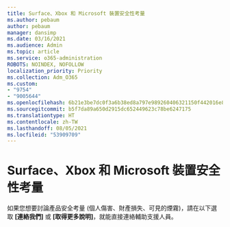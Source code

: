 ```yaml
---
title: Surface、Xbox 和 Microsoft 裝置安全性考量
ms.author: pebaum
author: pebaum
manager: dansimp
ms.date: 03/16/2021
ms.audience: Admin
ms.topic: article
ms.service: o365-administration
ROBOTS: NOINDEX, NOFOLLOW
localization_priority: Priority
ms.collection: Adm_O365
ms.custom:
- "9754"
- "9005644"
ms.openlocfilehash: 6b21e3be7dc0f3a6b38ed8a797e989260406321150f442016e885f6728ea63b7
ms.sourcegitcommit: b5f7da89a650d2915dc652449623c78be6247175
ms.translationtype: HT
ms.contentlocale: zh-TW
ms.lasthandoff: 08/05/2021
ms.locfileid: "53909709"
---
```

# <a name="surface-xbox-and-microsoft-devices-safety-concerns"></a>Surface、Xbox 和 Microsoft 裝置安全性考量

如果您想要討論產品安全考量 (個人傷害、財產損失、可見的煙霧)，請在以下選取 **[連絡我們]** 或 **[取得更多說明]**，就能直接連絡輔助支援人員。